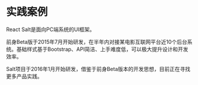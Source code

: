 # 实践案例

React Salt是面向PC端系统的UI框架。

前身Beta版于2015年7月开始研发，在半年内对接某电影互联网平台近10个后台系统。基础样式基于Bootstrap、API简洁、上手难度低，可以极大提升设计和开发效率。

Salt项目于2016年1月开始研发，借鉴于前身Beta版本的开发思想，目前正在寻找更多产品实践。
